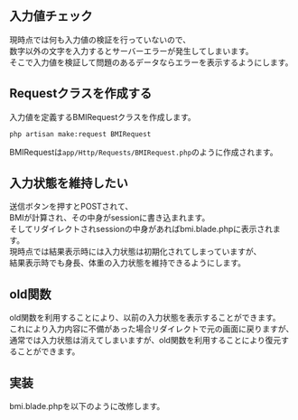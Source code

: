 
## 入力値チェック
現時点では何も入力値の検証を行っていないので、  
数字以外の文字を入力するとサーバーエラーが発生してしまいます。  
そこで入力値を検証して問題のあるデータならエラーを表示するようにします。

## Requestクラスを作成する
入力値を定義するBMIRequestクラスを作成します。
```
php artisan make:request BMIRequest
```

BMIRequestは```app/Http/Requests/BMIRequest.php```のように作成されます。

## 入力状態を維持したい
送信ボタンを押すとPOSTされて、  
BMIが計算され、その中身がsessionに書き込まれます。  
そしてリダイレクトされsessionの中身があればbmi.blade.phpに表示されます。  
現時点では結果表示時には入力状態は初期化されてしまっていますが、  
結果表示時でも身長、体重の入力状態を維持できるようにします。  

## old関数
old関数を利用することにより、以前の入力状態を表示することができます。  
これにより入力内容に不備があった場合リダイレクトで元の画面に戻りますが、  
通常では入力状態は消えてしまいますが、old関数を利用することにより復元することができます。

## 実装
bmi.blade.phpを以下のように改修します。